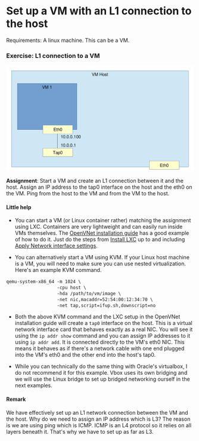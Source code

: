 # Set up a VM with an L1 connection to the host

Requirements: A linux machine. This can be a VM.

### Exercise: L1 connection to a VM

![L1 connection between host and VM](images/02_VM_L1.png)

**Assignment**: Start a VM and create an L1 connection between it and the host. Assign an IP address to the tap0 interface on the host and the eth0 on the VM. Ping from the host to the VM and from the VM to the host.

#### Little help

* You can start a VM (or Linux container rather) matching the assignment using LXC. Containers are very lightweight and can easily run inside VMs themselves. The [OpenVNet installation guide](http://openvnet.org/installation/#install-lxc) has a good example of how to do it. Just do the steps from [Install LXC](http://openvnet.org/installation/#install-lxc) up to and including [Apply Network interface settings](http://openvnet.org/installation/#apply-network-interface-settings).

* You can alternatively start a VM using KVM. If your Linux host machine is a VM, you will need to make sure you can use nested virtualization. Here's an example KVM command.

```
qemu-system-x86_64 -m 1024 \
                   -cpu host \
                   -hda /path/to/vm/image \
                   -net nic,macaddr=52:54:00:12:34:70 \
                   -net tap,script=ifup.sh,downscript=no
```

* Both the above KVM command and the LXC setup in the OpenVNet installation guide will create a `tap0` interface on the host. This is a virtual network interface card that behaves exactly as a real NIC. You will see it using the `ip addr show` command and you can assign IP addresses to it using `ip addr add`. It is connected directly to the VM's eth0 NIC. This means it behaves as if there's a network cable with one end plugged into the VM's eth0 and the other end into the host's tap0.

* While you can technically do the same thing with Oracle's virtualbox, I do not recommend it for this example. Vbox uses its own bridging and we will use the Linux bridge to set up bridged networking ourself in the next examples.

#### Remark

We have effectively set up an L1 network connection between the VM and the host. Why do we need to assign an IP address which is L3? The reason is we are using ping which is ICMP. ICMP is an L4 protocol so it relies on all layers beneath it. That's why we have to set up as far as L3.
